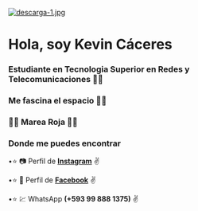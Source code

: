 [![descarga-1.jpg](https://i.postimg.cc/MKzZMDgb/descarga-1.jpg)](https://postimg.cc/23XNg4kV)
# Hola, soy Kevin Cáceres
### Estudiante en Tecnologia Superior en Redes y Telecomunicaciones :man_technologist:
### Me fascina el espacio :man_astronaut:
### :large_blue_circle::red_circle: Marea Roja :red_circle::large_blue_circle:
### Donde me puedes encontrar
 
•:star: :camera: Perfil de **[Instagram](https://www.instagram.com/kevin_caceres_64/?hl=es-la)** :v:

•:star: :eyes: Perfil de **[Facebook](https://www.facebook.com/profile.php?id=100006094608164)** :v:

•:star: :chart: WhatsApp **(+593 99 888 1375)** :v:
